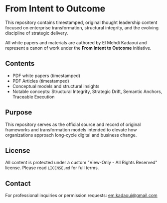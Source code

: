 # From Intent to Outcome

This repository contains timestamped, original thought leadership content focused on enterprise transformation, structural integrity, and the evolving discipline of strategic delivery.

All white papers and materials are authored by El Mehdi Kadaoui and represent a canon of work under the **From Intent to Outcome** initiative.

## Contents
- PDF white papers (timestamped)
- PDF Articles (timestamped)
- Conceptual models and structural insights
- Notable concepts: Structural Integrity, Strategic Drift, Semantic Anchors, Traceable Execution

## Purpose
This repository serves as the official source and record of original frameworks and transformation models intended to elevate how organizations approach long-cycle digital and business change.

## License
All content is protected under a custom "View-Only - All Rights Reserved" license. Please read `LICENSE.md` for full terms.

## Contact
For professional inquiries or permission requests: em.kadaoui@gmail.com
